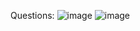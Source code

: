 Questions:
![image](https://github.com/himanshugitafk/SuperSimleDev_js_exercise/assets/103594610/1f2d53a9-ddde-4114-8c50-895ee947fe84)
![image](https://github.com/himanshugitafk/SuperSimleDev_js_exercise/assets/103594610/1bd16403-b0c4-42ed-9ea9-dd9d7b28c362)

